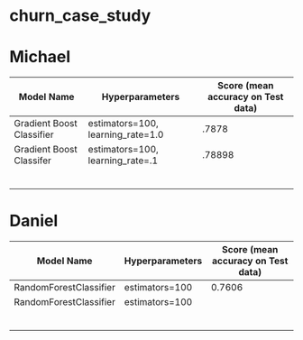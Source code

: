 
# churn_case_study

# Michael
|Model Name|Hyperparameters|Score (mean accuracy on Test data)|
|----------|---------------|-----|
| Gradient Boost Classifier|estimators=100, learning_rate=1.0| .7878|
| Gradient Boost Classifer|estimators=100, learning_rate=.1| .78898|
|         |               |      |
|         |               |      |
|         |               |      |
|         |               |      |
|         |               |      |
|         |               |      |


# Daniel
|Model Name|Hyperparameters|Score (mean accuracy on Test data)|
|----------|---------------|-----|
| RandomForestClassifier|estimators=100| 0.7606|
| RandomForestClassifier|estimators=100| |
|         |               |      |
|         |               |      |
|         |               |      |
|         |               |      |
|         |               |      |
|         |               |      |
